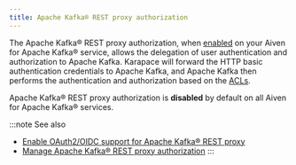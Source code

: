 ```yaml
---
title: Apache Kafka® REST proxy authorization
---
```


The Apache Kafka® REST proxy authorization, when
[enabled](/docs/products/kafka/karapace/howto/enable-karapace) on your Aiven for Apache Kafka® service, allows the
delegation of user authentication and authorization to Apache Kafka.
Karapace will forward the HTTP basic authentication credentials to
Apache Kafka, and Apache Kafka then performs the authentication and
authorization based on the
[ACLs](/docs/products/kafka/concepts/acl).

Apache Kafka® REST proxy authorization is **disabled** by default on all
Aiven for Apache Kafka® services.

:::note See also
-   [Enable OAuth2/OIDC support for Apache Kafka® REST proxy](/docs/products/kafka/karapace/howto/enable-oauth-oidc-kafka-rest-proxy)
-   [Manage Apache Kafka® REST proxy authorization](/docs/products/kafka/karapace/howto/manage-kafka-rest-proxy-authorization)
:::
